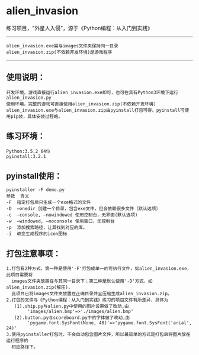 alien_invasion
==============
练习项目，"外星人入侵"，源于《Python编程：从入门到实践》

*************************************************
`alien_invasion.exe需与images文件夹保持同一目录`<br>
`alien_invasion.zip(不依赖开发环境)是游戏程序`
*************************************************

使用说明：
--------
    开发环境，游戏直接运行alien_invasion.exe即可，也可在具有Python3环境下运行alien_invasion.py
    使用环境，完整的游戏可直接使用alien_invasion.zip(不依赖开发环境)
    alien_invasion.exe与alien_invasion.zip由pyinstall打包可得。pyinstall可使用pip装，具体安装过程略。


练习环境：
--------
    Python:3.5.2 64位
    pyinstall:3.2.1
    

pyinstall使用：
--------
    pyinstaller -F demo.py
    参数 	含义
    -F 	指定打包后只生成一个exe格式的文件
    -D 	–onedir 创建一个目录，包含exe文件，但会依赖很多文件（默认选项）
    -c 	–console, –nowindowed 使用控制台，无界面(默认选项)
    -w 	–windowed, –noconsole 使用窗口，无控制台
    -p 	添加搜索路径，让其找到对应的库。
    -i 	改变生成程序的icon图标


打包注意事项：
--------
    1.打包有2种方式，第一种是使用'-F'打包成单一的可执行文件，如alien_invasion.exe，此项目需要将
      images文件夹放置在与其同一目录下；第二种是默认使用'-D'方式，如alien_invasion.zip(解压)，
      此项目已将images文件夹放置在正确目录并且压缩生成alien_invasion.zip。
    2.打包的文件与《Python编程：从入门到实践》练习的项目文件有所差异，具体为
       (1).ship.py与alien.py中使用的图片设置做了改动,由
            'images/alien.bmp'=>'./images/alien.bmp'
       (2).button.py与scoreboard.py中的字体做了改动,由
            'pygame.font.SysFont(None, 48)'=>'pygame.font.SysFont('arial', 24)'
    3.使用pyinstaller打包时，不会自动包含图片文件，所以最简单的方式是打包后将图片放在运行程序的
      相应路径下。

